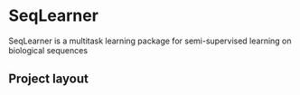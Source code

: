 # SeqLearner
SeqLearner is a multitask learning package for semi-supervised learning on biological sequences


## Project layout

